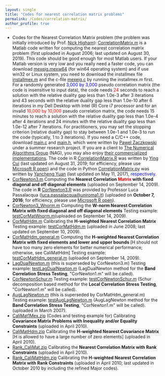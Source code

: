 ```yaml
---
layout: single
title: "Codes for nearest correlation matrix problems"
permalink: /Codes/correlation-matrix/
author_profile: true
---
```


- Codes for the Nearest Correlation Matrix problem (the problem was initially introduced by Prof. [Nick Higham](https://www.maths.manchester.ac.uk/~higham/)):  <a href="{{ '/files/CorrelationMatrix.m' | relative_url }}" download>CorrelationMatrix.m</a> is a Matlab code written for computing the nearest correlation matrix problem (first uploaded in August 2006; last updated on August 30, 2019). This code should be good enough for most Matlab users.  If your Matlab version is very low and you really need a faster code, you can download <a href="{{ '/files/mexeig.mexw64' | relative_url }}" download>mexeig.mexw64</a> (for win64 operating system) and if use win32 or Linux system, you need to download the installmex file <a href="{{ '/files/installmex.m' | relative_url }}" download>installmex.m</a> and the c-file <a href="{{ '/files/mexeig.c' | relative_url }}" download>mexeig.c</a> by running the installmex.m first. For a randomly generated  <span style="color:blue">3,000 by 3,000</span> pseudo correlation matrix (the code is insensitive to input data), the code needs <span style="color:red">24</span> seconds to reach a solution with the relative duality gap less than 1.0e-3 after 3 iterations and 43 seconds  with the relative duality gap less than 1.0e-10 after 6 iterations in my Dell Desktop with Intel (R) Core i7 processor and for an invalid <span style="color:red">10,000 by 10,000</span> pseudo correlation matrix, the code needs 15 minutes to reach a solution with the relative duality gap less than 1.0e-4 after 4 iterations and 24 minutes with the relative duality gap less than 1.0e-12 after 7 iterations. For practitioners, you may set the stopping criterion (relative duality gap) to stay between 1.0e-1 and 1.0e-3 to run the code (typically, 1 to 3 iterations). If you need a C/C++ code, download <a href="{{ '/files/main.c' | relative_url }}" download>main.c</a> and <a href="{{ '/files/main.h' | relative_url }}" download>main.h</a>, which were written by [Pawel Zaczkowski](https://www.linkedin.com/in/pawel-zaczkowski-13a6a233/?originalSubdomain=uk) under a summer research project. If you are a client to [The Numerical Algorithms Group](https://nag.com/) (NAG), you may also enjoy [their commercialized implementations](https://nag.com/IndustryArticles/Nearest_Correlation_Matrix.pdf). The code in R <a href="{{ '/files/CorrelationMatrix.R' | relative_url }}" download>CorrelationMatrix.R</a> was written by [Ying Cui](https://sites.google.com/site/optyingcui/) (last updated on August 31, 2019; for efficiency, please use [Microsoft R open](https://mran.microsoft.com/open)) and the code in Python <a href="{{ '/files/CorrelationMatrix.py' | relative_url }}" download>CorrelationMatrix.py</a> was written by [Yancheng Yuan](https://www.polyu.edu.hk/ama/people/academic-staff/dr-yuan-yancheng/?sc_lang=en) (last updated on May 11, 2017), <span style="color:blue">respectively.</span>
-  <a href="{{ '/files/CorNewton3.m' | relative_url }}" download>CorNewton3.m</a> Computing the **Nearest Correlation <span style="color:red">Matrix</span> with fixed diagonal and off diagonal elements** (uploaded on September 14, 2009). The code in **R** <a href="{{ '/files/CorNewton3.R' | relative_url }}" download>CorNewton3.R</a> was provided by Professor Luca Passalacqua ([luca.passalacqua@uniroma1.it](mailto:luca.passalacqua@uniroma1.it)) (uploaded on **October 7, 2016**; for efficiency, please use [Microsoft R open](https://mran.microsoft.com/open)).
- <a href="{{ '/files/CorNewton3_Wnorm.m' | relative_url }}" download>CorNewton3_Wnorm.m</a> Computing the **W-norm Nearest Correlation Matrix with fixed diagonal and off diagonal elements** Testing example: <a href="{{ '/files/testCorMatWnorm.m' | relative_url }}" download>testCorMatWnorm.m</a>(uploaded on September 14, 2009).
- <a href="{{ '/files/CorMatHdm.m' | relative_url }}" download>CorMatHdm.m</a> Calibrating the **H-weighted Nearest Correlation Matrix** Testing example: <a href="{{ '/files/testCorMatHdm.m' | relative_url }}" download>testCorMatHdm.m</a> (uploaded in June 2008; last updated on September 10, 2009).
- <a href="{{ '/files/CorMatHdm_general.m' | relative_url }}" download>CorMatHdm_general.m</a> Computing the **H-weighted Nearest Correlation Matrix with fixed elements and lower and upper bounds** [H should not have too many zero elements for better numerical performance; otherwise, see CaliMatHdm] Testing example:  <a href="{{ '/files/testCorMatHdm_general.m' | relative_url }}" download>testCorMatHdm_general.m</a> (uploaded on September 14, 2009).
-  <a href="{{ '/files/LagDualNewton.m' | relative_url }}" download>LagDualNewton.m</a> (this is superseded by CorNewton3.m) Testing example: <a href="{{ '/files/testLagDualNewton.m' | relative_url }}" download>testLagDualNewton.m</a> (LagDualNewton method for the **Band Correlation Stress Testing**, "CorNewton1.m" will be called). 
- <a href="{{ '/files/CorNewtonSchur.m' | relative_url }}" download>CorNewtonSchur.m</a> Testing example: <a href="{{ '/files/testCorNewtonSchur.m' | relative_url }}" download>testCorNewtonSchur.m</a> (Schur decomposition based method for the **Local Correlation Stress Testing**, "CorNewton1.m" will be called).
- <a href="{{ '/files/AugLagNewton.m' | relative_url }}" download>AugLagNewton.m</a> (this is superseded by CorMatHdm_general.m) Testing example: <a href="{{ '/files/testAugLagNewton.m' | relative_url }}" download>testAugLagNewton.m</a> (AugLagNewton method for the **Band Correlation Stress Testing**, "CorNewton1.m" will be called). (uploaded in March 2007).
- <a href="{{ '/files/CaliMat1Mex.zip' | relative_url }}" download>CaliMat1Mex.zip</a> (Codes and testing example for) Calibrating **Covariance Matrix Problems with Inequality and/or Equality Constraints** (uploaded in April 2010).
- <a href="{{ '/files/CaliMatHdm.zip' | relative_url }}" download>CaliMatHdm.zip</a> Calibrating the **H-weighted Nearest Covariance Matrix** [H is allowed to have a large number of zero elements] (uploaded in April 2010).
- <a href="{{ '/files/Rank_CaliMat.zip' | relative_url }}" download>Rank_CaliMat.zip</a> Calibrating the **Nearest Correlation Matrix with Rank Constraints** (uploaded in April 2010).
- <a href="{{ '/files/Rank_CaliMatHdm.zip' | relative_url }}" download>Rank_CaliMatHdm.zip</a> Calibrating the **H-weighted Nearest Correlation Matrix with Rank Constraints** (uploaded in April 2010; last updated in October 2010 by including the refined Major codes).